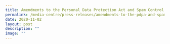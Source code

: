 ```yaml
---
title: Amendments to the Personal Data Protection Act and Spam Control Act Passed
permalink: /media-centre/press-releases/amendments-to-the-pdpa-and-spam-control-act-passed/
date: 2020-11-02
layout: post
description: ""
image: ""
---
```

